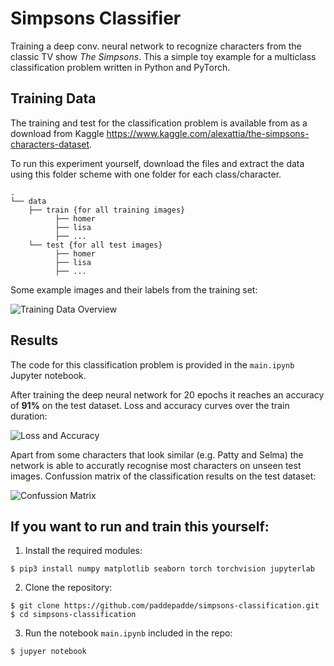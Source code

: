 # Simpsons Classifier

Training a deep conv. neural network to recognize characters from the classic TV show _The Simpsons_. This a simple toy example for a multiclass classification problem written in Python and PyTorch. 

## Training Data

The training and test for the classification problem is available from as a download from Kaggle https://www.kaggle.com/alexattia/the-simpsons-characters-dataset.

To run this experiment yourself, download the files and extract the data using this folder scheme with one folder for each class/character. 

```
.
└── data
    ├── train {for all training images}
          ├── homer
          ├── lisa
          ├── ...
    └── test {for all test images}
          ├── homer
          ├── lisa 
          ├── ...
```

Some example images and their labels from the training set:

![Training Data Overview](https://i.imgur.com/SFo99Zl.png)

## Results

The code for this classification problem is provided in the `main.ipynb` Jupyter notebook.  

After training the deep neural network for 20 epochs it reaches an accuracy of __91%__ on the test dataset. Loss and accuracy curves over the train duration:

![Loss and Accuracy](https://i.imgur.com/vWtKCrX.png)

Apart from some characters that look similar (e.g. Patty and Selma) the network is able to accuratly recognise most characters on unseen test images. Confussion matrix of the classification results on the test dataset: 

![Confussion Matrix](https://i.imgur.com/tZ71RiP.png)



## If you want to run and train this yourself:

1. Install the required modules:

`$ pip3 install numpy matplotlib seaborn torch torchvision jupyterlab`

2. Clone the repository:

```
$ git clone https://github.com/paddepadde/simpsons-classification.git
$ cd simpsons-classification
```

3. Run the notebook `main.ipynb` included in the repo:

`$ jupyer notebook`

